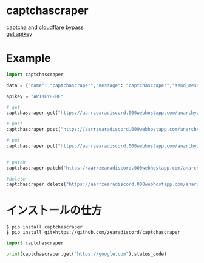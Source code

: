 # captchascraper
captcha and cloudflare bypass<br>
[get apikey](https://www.scraperapi.com/)
# Example
```py
import captchascraper

data = {"name": "captchascraper","message": "captchascraper","send_message": "投稿"}

apikey = "APIKEYHERE"

# get
captchascraper.get("https://aarrzearadiscord.000webhostapp.com/anarchy/chat/",apikey=apikey)

# post
captchascraper.post("https://aarrzearadiscord.000webhostapp.com/anarchy/chat/",apikey=apikey,data=data)

# put
captchascraper.put("https://aarrzearadiscord.000webhostapp.com/anarchy/chat/",apikey=apikey)


# patch
captchascraper.patch("https://aarrzearadiscord.000webhostapp.com/anarchy/chat/",apikey=apikey,data=data)

#delete
captchascraper.delete("https://aarrzearadiscord.000webhostapp.com/anarchy/chat/",apikey=apikey)
```
# インストールの仕方
`$ pip install captchascraper`<br>
`$ pip install git+https://github.com/zearadiscord/captchascraper`
```py
import captchascraper

print(captchascraper.get("https://google.com").status_code)
```

